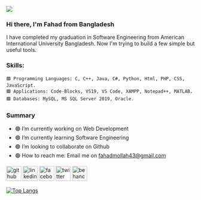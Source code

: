 ![](https://media-exp1.licdn.com/dms/image/C5616AQEfXdF9loKlmw/profile-displaybackgroundimage-shrink_350_1400/0/1589097837182?e=1638403200&v=beta&t=4wxhX7-jxH-jUPFRGYxlgH8ZNyNSncn1TDh8_DVcgtM)

### Hi there, I'm **Fahad** from **Bangladesh**


I have completed my graduation in Software Engineering from American International University Bangladesh. Now I'm trying to build a few simple but useful tools.

### Skills:
    🟩 Programming Languages: C, C++, Java, C#, Python, Html, PHP, CSS, JavaScript.
    🟩 Applications: Code-Blocks, VS19, VS Code, XAMPP, Notepad++, MATLAB.
    🟩 Databases: MySQL, MS SQL Server 2019, Oracle.
    
### Summary
  - 🟢 I’m currently working on Web Development 
  - 🟢 I’m currently learning Software Engineering 
  - 🟢 I’m looking to collaborate on Github 
  - 🟢 How to reach me: Email me on fahadmollah43@gmail.com


[<img src='https://cdn.jsdelivr.net/npm/simple-icons@3.0.1/icons/github.svg' alt='github' height='40'>](https://github.com/Fahad4969)  [<img src='https://cdn.jsdelivr.net/npm/simple-icons@3.0.1/icons/linkedin.svg' alt='linkedin' height='40'>](https://www.linkedin.com/in/fahad-mollah-a12540136//)  [<img src='https://cdn.jsdelivr.net/npm/simple-icons@3.0.1/icons/facebook.svg' alt='facebook' height='40'>](https://www.facebook.com/FAHAD6949/)  [<img src='https://cdn.jsdelivr.net/npm/simple-icons@3.0.1/icons/twitter.svg' alt='twitter' height='40'>](https://twitter.com/FahadMollah8)  [<img src='https://cdn.jsdelivr.net/npm/simple-icons@3.0.1/icons/behance.svg' alt='behance' height='40'>](https://www.behance.net/mollahfahae681)  

[![Top Langs](https://github-readme-stats.vercel.app/api/top-langs/?username=Fahad4969)](https://github.com/anuraghazra/github-readme-stats)



